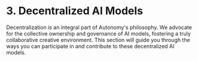 # 3. Decentralized AI Models

Decentralization is an integral part of Autonomy's philosophy. We advocate for the collective ownership and governance of AI models, fostering a truly collaborative creative environment. This section will guide you through the ways you can participate in and contribute to these decentralized AI models.
